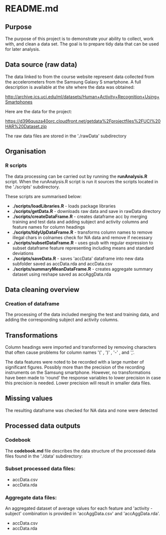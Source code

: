 # README.md

## Purpose
The purpose of this project is to demonstrate your ability to collect, work with, and clean a data set. The goal is to prepare tidy data that can be used for later analysis. 

## Data source (raw data)
The data linked to from the course website represent data collected from the accelerometers from the Samsung Galaxy S smartphone. A full description is available at the site where the data was obtained: 

http://archive.ics.uci.edu/ml/datasets/Human+Activity+Recognition+Using+Smartphones 

Here are the data for the project: 

https://d396qusza40orc.cloudfront.net/getdata%2Fprojectfiles%2FUCI%20HAR%20Dataset.zip 

The raw data files are stored in the './rawData' subdirectory


## Organisation

### R scripts
The data processing can be carried out by running the **runAnalysis.R** script. When the runAnalysis.R script is run it sources the scripts located in the './scripts' subdirectory. 

These scripts are summarised below:

* **./scripts/loadLibraries.R** - loads package libraries
* **./scripts/getData.R** - downloads raw data and save in rawData directory
* **./scripts/createDataFrame.R** - creates dataframe acc by merging training and test data and adding subject and activity columns and feature names for column headings
* **./scripts/tidyUpDataFrame.R** - transforms column names to remove illegal chars in colnames check for NA data and remove if necessary
* **./scripts/subsetDataFrame.R** - uses gsub with regular expression to subset dataframe feature representing including means and standard deviations
* **./scripts/saveData.R** - saves 'accData' dataframe into new data subfolder saved as accData.rda and accData.csv
* **./scripts/summaryMeanDataFrame.R** - creates aggregate summary dataset using reshape saved as accAggData.rda



## Data cleaning overview
### Creation of dataframe
The processing of the data included merging the test and training data, and adding the corresponding subject and activity columns. 

## Transformations
Column headings were imported and transformed by removing characters that often cause problems for column names '(' , ')' , '-' , and ','.

The data features were noted to be recorded with a large number of significant figures. Possibly more than the precision of the recording instruments on the Samsung smartphone. However, no transformations have been made to 'round' the response variables to lower precision in case this precision is needed. Lower precision will result in smaller data files.

## Missing values
The resulting dataframe was checked for NA data and none were detected



## Processed data outputs

### Codebook
The **codebook.md** file describes the data structure of the processed data files found in the './data' subdirectory:

### Subset processed data files:
* accData.csv
* accData.rda

### Aggregate data files:
An aggregated dataset of average values for each feature and 'activity - subject' combination is provided in 'accAggData.csv' and 'accAggData.rda'.

* accData.csv
* accData.rda

